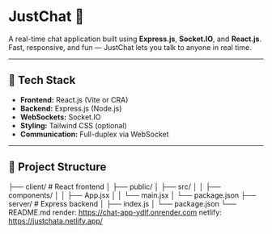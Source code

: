 
# JustChat 💬  
A real-time chat application built using **Express.js**, **Socket.IO**, and **React.js**. Fast, responsive, and fun — JustChat lets you talk to anyone in real time.

---

## 🚀 Tech Stack

- **Frontend:** React.js (Vite or CRA)
- **Backend:** Express.js (Node.js)
- **WebSockets:** Socket.IO
- **Styling:** Tailwind CSS (optional)
- **Communication:** Full-duplex via WebSocket

---

## 📁 Project Structure

├── client/ # React frontend
│ ├── public/
│ ├── src/
│ │ ├── components/
│ │ ├── App.jsx
│ │ └── main.jsx
│ └── package.json
├── server/ # Express backend
│ ├── index.js
│ └── package.json
└── README.md
render: https://chat-app-ydlf.onrender.com
netlify: https://justchata.netlify.app/
